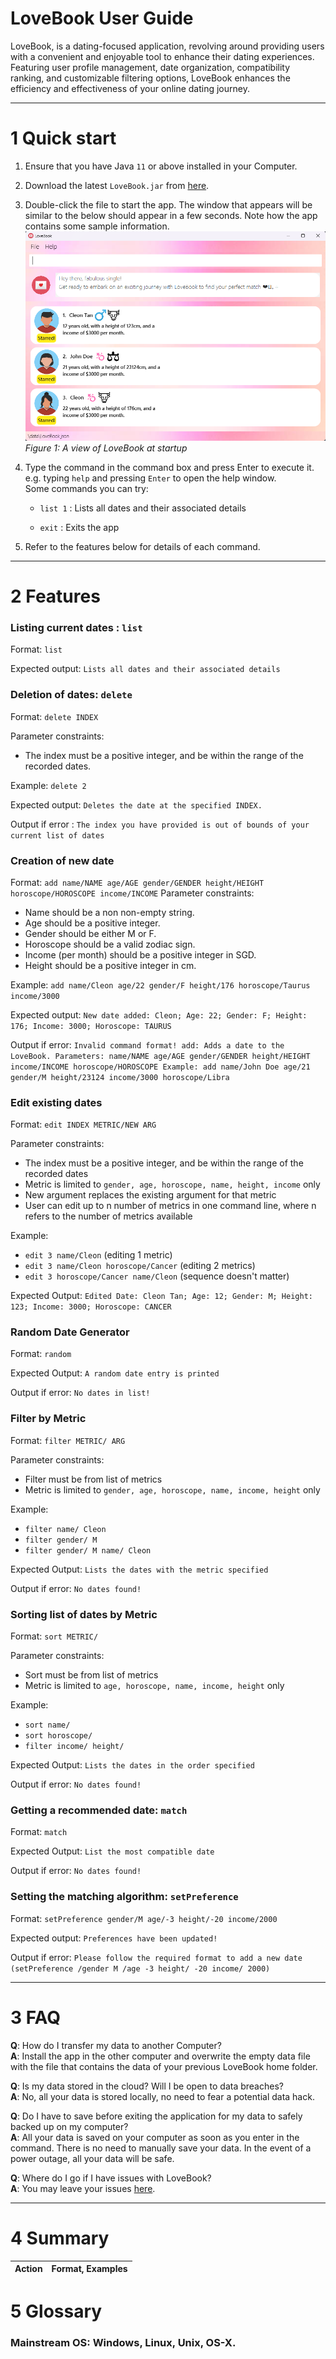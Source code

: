 # LoveBook User Guide

LoveBook, is a dating-focused application, revolving around providing users with a convenient
and enjoyable tool to enhance their dating experiences. Featuring user profile management, date organization,
compatibility ranking, and customizable filtering options, LoveBook enhances the efficiency and effectiveness of your
online dating journey.

--------------------------------------------------------------------------------------------------------------------

# 1 Quick start

1. Ensure that you have Java `11` or above installed in your Computer.

2. Download the latest `LoveBook.jar` from [here](https://github.com/AY2324S1-CS2103T-F10-2/tp).

3. Double-click the file to start the app. The window that appears will be similar to the below should appear in a few seconds. Note how
   the app contains some sample information.<br>
   ![Ui](images/Ui.png)
   *Figure 1: A view of LoveBook at startup*

4. Type the command in the command box and press Enter to execute it. e.g. typing `help` and pressing `Enter` to
   open the help window.<br>
   Some commands you can try:

    * `list 1` : Lists all dates and their associated details

    * `exit` : Exits the app

5. Refer to the features below for details of each command.

--------------------------------------------------------------------------------------------------------------------

# 2 Features

### Listing current dates : `list`

Format: `list`

Expected output: `Lists all dates and their associated details`

### Deletion of dates: `delete`

Format: `delete INDEX`

Parameter constraints:
- The index must be a positive integer, and be within the range of the recorded dates.

Example: `delete 2`

Expected output: `Deletes the date at the specified INDEX.`

Output if error : `The index you have provided is out of bounds of your current list of dates`

### Creation of new date
Format: `add name/NAME age/AGE gender/GENDER height/HEIGHT horoscope/HOROSCOPE income/INCOME`
Parameter constraints:
- Name should be a non non-empty string.
- Age should be a positive integer.
- Gender should be either M or F.
- Horoscope should be a valid zodiac sign.
- Income (per month) should be a positive integer in SGD.
- Height should be a positive integer in cm.

Example: `add name/Cleon age/22 gender/F height/176 horoscope/Taurus income/3000`

Expected output: `New date added: Cleon; Age: 22; Gender: F; Height: 176; Income: 3000; Horoscope: TAURUS`

Output if error: `Invalid command format! add: Adds a date to the LoveBook. Parameters: name/NAME age/AGE gender/GENDER
height/HEIGHT income/INCOME horoscope/HOROSCOPE Example: add name/John Doe age/21 gender/M height/23124 income/3000
horoscope/Libra`

### Edit existing dates
Format: `edit INDEX METRIC/NEW ARG`

Parameter constraints:
- The index must be a positive integer, and be within the range of the recorded dates
- Metric is limited to `gender, age, horoscope, name, height, income` only
- New argument replaces the existing argument for that metric
- User can edit up to n number of metrics in one command line, where n refers to the number of metrics available

Example:
- `edit 3 name/Cleon` (editing 1 metric)
- `edit 3 name/Cleon horoscope/Cancer` (editing 2 metrics)
- `edit 3 horoscope/Cancer name/Cleon` (sequence doesn't matter)

Expected Output: `Edited Date: Cleon Tan; Age: 12; Gender: M; Height: 123; Income: 3000; Horoscope: CANCER`

### Random Date Generator
Format: `random`

Expected Output: `A random date entry is printed`

Output if error: ```No dates in list!```

### Filter by Metric
Format: `filter METRIC/ ARG`

Parameter constraints:
- Filter must be from list of metrics
- Metric is limited to `gender, age, horoscope, name, income, height` only

Example:
- `filter name/ Cleon`
- `filter gender/ M`
- `filter gender/ M name/ Cleon`

Expected Output: `Lists the dates with the metric specified`

Output if error: ```No dates found!```

### Sorting list of dates by Metric
Format: `sort METRIC/`

Parameter constraints:
- Sort must be from list of metrics
- Metric is limited to `age, horoscope, name, income, height` only

Example:
- `sort name/`
- `sort horoscope/`
- `filter income/ height/`

Expected Output: `Lists the dates in the order specified`

Output if error: ```No dates found!```

### Getting a recommended date: `match`
Format: `match`

Expected Output: `List the most compatible date`

Output if error: `No dates found!`

### Setting the matching algorithm: `setPreference`
Format: `setPreference gender/M age/-3 height/-20 income/2000`

Expected output: `Preferences have been updated!`

Output if error:
`Please follow the required format to add a new date (setPreference /gender M /age -3 height/ -20 income/ 2000)`

--------------------------------------------------------------------------------------------------------------------

# 3 FAQ 

**Q**: How do I transfer my data to another Computer?<br>
**A**: Install the app in the other computer and overwrite the empty data file with the file that
contains the data of your previous LoveBook home folder.

**Q**: Is my data stored in the cloud? Will I be open to data breaches?<br>
**A**: No, all your data is stored locally, no need to fear a potential data hack.

**Q**: Do I have to save before exiting the application for my data to safely backed up on my computer? <br>
**A**: All your data is saved on your computer as soon as you enter in the command. There is no need to manually save
your data. In the event of a power outage, all your data will be safe.

**Q**: Where do I go if I have issues with LoveBook? <br>
**A**: You may leave your issues [here](https://github.com/AY2324S1-CS2103T-F10-2/tp/issues).

--------------------------------------------------------------------------------------------------------------------

# 4 Summary

Action | Format, Examples |
--------|------------------|

# 5 Glossary

### Mainstream OS: Windows, Linux, Unix, OS-X.
